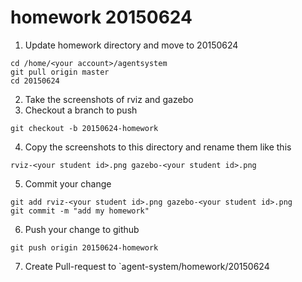 # homework 20150624

1. Update homework directory and move to 20150624

  ```
cd /home/<your account>/agentsystem
git pull origin master
cd 20150624
```
2. Take the screenshots of rviz and gazebo
3. Checkout a branch to push

  ```
git checkout -b 20150624-homework
```
4. Copy the screenshots to this directory and rename them like this

  ```
rviz-<your student id>.png gazebo-<your student id>.png
```
5. Commit your change

  ```
git add rviz-<your student id>.png gazebo-<your student id>.png
git commit -m "add my homework"
```
6. Push your change to github

  ```
git push origin 20150624-homework
```
7. Create Pull-request to `agent-system/homework/20150624